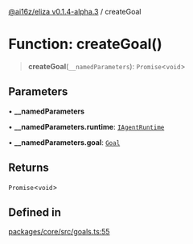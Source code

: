 [@ai16z/eliza v0.1.4-alpha.3](../index.md) / createGoal

# Function: createGoal()

> **createGoal**(`__namedParameters`): `Promise`\<`void`\>

## Parameters

• **\_\_namedParameters**

• **\_\_namedParameters.runtime**: [`IAgentRuntime`](../interfaces/IAgentRuntime.md)

• **\_\_namedParameters.goal**: [`Goal`](../interfaces/Goal.md)

## Returns

`Promise`\<`void`\>

## Defined in

[packages/core/src/goals.ts:55](https://github.com/ai16z/eliza/blob/main/packages/core/src/goals.ts#L55)
